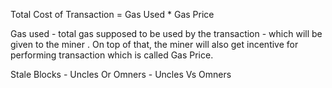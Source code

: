 Total Cost of Transaction = Gas Used  \* Gas Price

Gas used - total gas supposed to be used by the transaction - which will be given to the miner . On top of that, the miner will also get incentive for performing transaction which is called Gas Price.



Stale Blocks - Uncles Or Omners - Uncles Vs Omners


